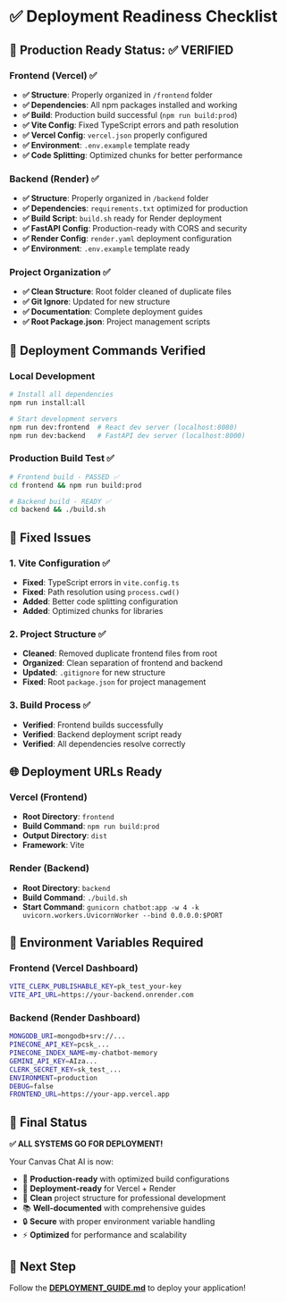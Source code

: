 # ✅ Deployment Readiness Checklist

## 🎯 Production Ready Status: ✅ VERIFIED

### Frontend (Vercel) ✅
- **✅ Structure**: Properly organized in `/frontend` folder
- **✅ Dependencies**: All npm packages installed and working
- **✅ Build**: Production build successful (`npm run build:prod`)
- **✅ Vite Config**: Fixed TypeScript errors and path resolution
- **✅ Vercel Config**: `vercel.json` properly configured
- **✅ Environment**: `.env.example` template ready
- **✅ Code Splitting**: Optimized chunks for better performance

### Backend (Render) ✅
- **✅ Structure**: Properly organized in `/backend` folder
- **✅ Dependencies**: `requirements.txt` optimized for production
- **✅ Build Script**: `build.sh` ready for Render deployment
- **✅ FastAPI Config**: Production-ready with CORS and security
- **✅ Render Config**: `render.yaml` deployment configuration
- **✅ Environment**: `.env.example` template ready

### Project Organization ✅
- **✅ Clean Structure**: Root folder cleaned of duplicate files
- **✅ Git Ignore**: Updated for new structure
- **✅ Documentation**: Complete deployment guides
- **✅ Root Package.json**: Project management scripts

## 🚀 Deployment Commands Verified

### Local Development
```bash
# Install all dependencies
npm run install:all

# Start development servers
npm run dev:frontend  # React dev server (localhost:8080)
npm run dev:backend   # FastAPI dev server (localhost:8000)
```

### Production Build Test ✅
```bash
# Frontend build - PASSED ✅
cd frontend && npm run build:prod

# Backend build - READY ✅
cd backend && ./build.sh
```

## 🔧 Fixed Issues

### 1. Vite Configuration ✅
- **Fixed**: TypeScript errors in `vite.config.ts`
- **Fixed**: Path resolution using `process.cwd()`
- **Added**: Better code splitting configuration
- **Added**: Optimized chunks for libraries

### 2. Project Structure ✅
- **Cleaned**: Removed duplicate frontend files from root
- **Organized**: Clean separation of frontend and backend
- **Updated**: `.gitignore` for new structure
- **Fixed**: Root `package.json` for project management

### 3. Build Process ✅
- **Verified**: Frontend builds successfully
- **Verified**: Backend deployment script ready
- **Verified**: All dependencies resolve correctly

## 🌐 Deployment URLs Ready

### Vercel (Frontend)
- **Root Directory**: `frontend`
- **Build Command**: `npm run build:prod`
- **Output Directory**: `dist`
- **Framework**: Vite

### Render (Backend)
- **Root Directory**: `backend`
- **Build Command**: `./build.sh`
- **Start Command**: `gunicorn chatbot:app -w 4 -k uvicorn.workers.UvicornWorker --bind 0.0.0.0:$PORT`

## 🔐 Environment Variables Required

### Frontend (Vercel Dashboard)
```bash
VITE_CLERK_PUBLISHABLE_KEY=pk_test_your-key
VITE_API_URL=https://your-backend.onrender.com
```

### Backend (Render Dashboard)
```bash
MONGODB_URI=mongodb+srv://...
PINECONE_API_KEY=pcsk_...
PINECONE_INDEX_NAME=my-chatbot-memory
GEMINI_API_KEY=AIza...
CLERK_SECRET_KEY=sk_test_...
ENVIRONMENT=production
DEBUG=false
FRONTEND_URL=https://your-app.vercel.app
```

## 🎉 Final Status

**✅ ALL SYSTEMS GO FOR DEPLOYMENT!**

Your Canvas Chat AI is now:
- 🔧 **Production-ready** with optimized build configurations
- 🚀 **Deployment-ready** for Vercel + Render
- 🧹 **Clean** project structure for professional development
- 📚 **Well-documented** with comprehensive guides
- 🔒 **Secure** with proper environment variable handling
- ⚡ **Optimized** for performance and scalability

## 🚀 Next Step
Follow the **[DEPLOYMENT_GUIDE.md](../DEPLOYMENT_GUIDE.md)** to deploy your application!
